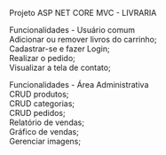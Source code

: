 Projeto ASP NET CORE MVC - LIVRARIA
</br>

Funcionalidades - Usuário comum </br>
Adicionar ou remover livros do carrinho; </br>
Cadastrar-se e fazer Login; </br>
Realizar o pedido; </br>
Visualizar a tela de contato; </br>

Funcionalidades - Área Administrativa  </br>
CRUD produtos; </br>
CRUD categorias; </br>
CRUD pedidos; </br>
Relatório de vendas; </br>
Gráfico de vendas; </br>
Gerenciar imagens; </br>


